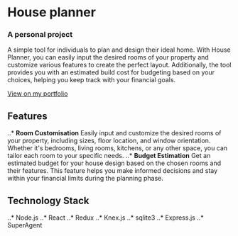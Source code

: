 # House planner
### A personal project 
A simple tool for individuals to plan and design their ideal home. With House Planner, you can easily input the desired rooms of your property and customize various features to create the perfect layout. Additionally, the tool provides you with an estimated build cost for budgeting based on your choices, helping you keep track with your financial goals.

[View on my portfolio](https://eq-hong.github.io/portfolio/houseplanner "House Planner")

## Features
..* **Room Customisation** Easily input and customize the desired rooms of your property, including sizes, floor location, and window orientation. Whether it's bedrooms, living rooms, kitchens, or any other space, you can tailor each room to your specific needs.
..* **Budget Estimation** Get an estimated budget for your house design based on the chosen rooms and their features. This feature helps you make informed decisions and stay within your financial limits during the planning phase.

## Technology Stack
..* Node.js
..* React
..* Redux
..* Knex.js
..* sqlite3
..* Express.js
..* SuperAgent
